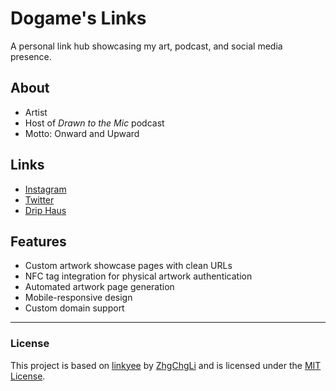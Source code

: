 # Dogame's Links
A personal link hub showcasing my art, podcast, and social media presence.

## About
- Artist  
- Host of *Drawn to the Mic* podcast  
- Motto: Onward and Upward  

## Links
- [Instagram](https://www.instagram.com/Dogame__)  
- [Twitter](https://twitter.com/Dogame_)  
- [Drip Haus](https://drip.haus/dogame)  

## Features
- Custom artwork showcase pages with clean URLs
- NFC tag integration for physical artwork authentication
- Automated artwork page generation
- Mobile-responsive design
- Custom domain support

---

### License
This project is based on [linkyee](https://github.com/ZhgChgLi/linkyee) by [ZhgChgLi](https://github.com/ZhgChgLi) and is licensed under the [MIT License](./LICENSE).
